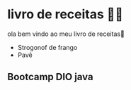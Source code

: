 #  livro de receitas :woman_cook:

ola bem vindo ao meu livro de receitas:wave:

- Strogonof de frango
- Pavê
## Bootcamp DIO java
